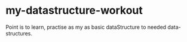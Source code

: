 # my-datastructure-workout
Point is to learn, practise as my as basic dataStructure to needed data-structures.
